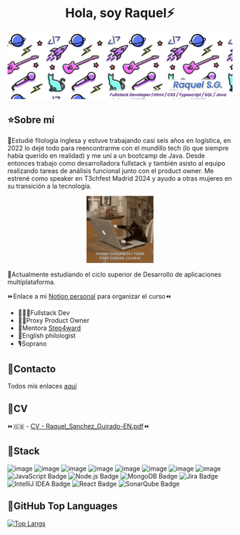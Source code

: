 <div align="center">
<h1 align="center">Hola, soy Raquel</a>⚡</h1>
</div>

![image](https://github.com/3592917/3592917/blob/main/portada.png?raw=true)

## ⭐Sobre mí

🔸Estudié filología inglesa y estuve trabajando casi seis años en logística, en 2022 lo dejé todo para reencontrarme con el mundillo tech (lo que siempre había querido en realidad) y me uní a un bootcamp de Java. Desde entonces trabajo como desarrolladora fullstack y también asisto al equipo realizando tareas de análisis funcional junto con el product owner. Me estrené como speaker en T3chfest Madrid 2024 y ayudo a otras mujeres en su transición a la tecnología.

<div align="center">
<img src="https://github.com/3592917/3592917/blob/main/scaler-create-impact.gif?raw=true" width="150" />
</div>


🔸Actualmente estudiando el ciclo superior de Desarrollo de aplicaciones multiplataforma.

⏩Enlace a mi <a href="https://phrygian-poison-fef.notion.site/1-DAM-121d0e44b0a680d4b109d68ba3df8206">Notion personal</a> para organizar el curso⏪


- 👩🏻‍💻Fullstack Dev
- 👩‍💼Proxy Product Owner
- 💜Mentora <a href="https://step4ward.es/team/raquel/">Step4ward</a>
- 💬English philologist
- 🎙️Soprano

## 📲Contacto 
Todos mis enlaces <a href="https://linktr.ee/lapencadev">aquí</a>

## 🤖CV
⏩🇬🇧 - [CV - Raquel_Sanchez_Guirado-EN.pdf](https://github.com/user-attachments/files/17495249/CV.-.Raquel_Sanchez_Guirado-EN.pdf)⏪

## 🔮Stack
![image](https://github.com/lapencadev/lapencadev/assets/110655959/c1abfaa4-f558-4cb2-8126-db53294ef3a5) 
![image](https://github.com/lapencadev/lapencadev/assets/110655959/7ef15ffe-ab4a-4580-87d4-052fe9f1b924) 
![image](https://github.com/lapencadev/lapencadev/assets/110655959/85ed3daf-dbaf-43ee-801b-0b5f9b55514a)
![image](https://github.com/lapencadev/lapencadev/assets/110655959/e6dea241-5a88-4889-bba6-9fa2097a4706) 
![image](https://github.com/lapencadev/lapencadev/assets/110655959/5beb3a42-82a2-4f2e-8992-d8ab34724c8a)
![image](https://github.com/lapencadev/lapencadev/assets/110655959/39f14f4b-4a79-4ef1-9d10-50feaaa5f0bd) 
![image](https://github.com/lapencadev/lapencadev/assets/110655959/0573b551-0c99-4633-b03e-0a4c68043e5a) 
![image](https://github.com/lapencadev/lapencadev/assets/110655959/d7292b99-b62e-45f1-9e08-1e342b205722)
![JavaScript Badge](https://img.shields.io/badge/JavaScript-F7DF1E?logo=javascript&logoColor=000&style=for-the-badge)
![Node.js Badge](https://img.shields.io/badge/Node.js-5FA04E?logo=nodedotjs&logoColor=fff&style=for-the-badge)
![MongoDB Badge](https://img.shields.io/badge/MongoDB-47A248?logo=mongodb&logoColor=fff&style=for-the-badge)
![Jira Badge](https://img.shields.io/badge/Jira-0052CC?logo=jira&logoColor=fff&style=for-the-badge)
![IntelliJ IDEA Badge](https://img.shields.io/badge/IntelliJ%20IDEA-000?logo=intellijidea&logoColor=fff&style=for-the-badge)
![React Badge](https://img.shields.io/badge/React-61DAFB?logo=react&logoColor=000&style=for-the-badge)
![SonarQube Badge](https://img.shields.io/badge/SonarQube-4E9BCD?logo=sonarqube&logoColor=fff&style=for-the-badge)

## 📎GitHub Top Languages
[![Top Langs](https://github-readme-stats.vercel.app/api/top-langs/?username=3592917&layout=donut)](https://github.com/3592917/github-readme-stats)
